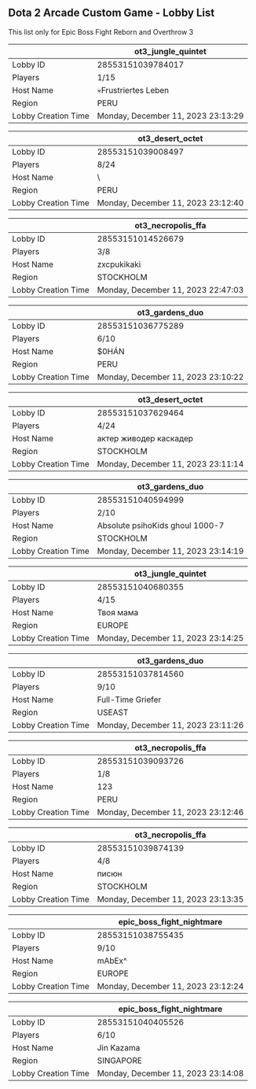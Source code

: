 ## Dota 2 Arcade Custom Game - Lobby List

This list only for Epic Boss Fight Reborn and Overthrow 3

|  | ot3_jungle_quintet |
| ------ | ------ |
| Lobby ID | 28553151039784017 |
| Players | 1/15 |
| Host Name | 💀Frustriertes Leben |
| Region | PERU |
| Lobby Creation Time | Monday, December 11, 2023 23:13:29 |


|  | ot3_desert_octet |
| ------ | ------ |
| Lobby ID | 28553151039008497 |
| Players | 8/24 |
| Host Name | \ |
| Region | PERU |
| Lobby Creation Time | Monday, December 11, 2023 23:12:40 |


|  | ot3_necropolis_ffa |
| ------ | ------ |
| Lobby ID | 28553151014526679 |
| Players | 3/8 |
| Host Name | zxcpukikaki |
| Region | STOCKHOLM |
| Lobby Creation Time | Monday, December 11, 2023 22:47:03 |


|  | ot3_gardens_duo |
| ------ | ------ |
| Lobby ID | 28553151036775289 |
| Players | 6/10 |
| Host Name | $0HÁN |
| Region | PERU |
| Lobby Creation Time | Monday, December 11, 2023 23:10:22 |


|  | ot3_desert_octet |
| ------ | ------ |
| Lobby ID | 28553151037629464 |
| Players | 4/24 |
| Host Name | актер живодер каскадер |
| Region | STOCKHOLM |
| Lobby Creation Time | Monday, December 11, 2023 23:11:14 |


|  | ot3_gardens_duo |
| ------ | ------ |
| Lobby ID | 28553151040594999 |
| Players | 2/10 |
| Host Name | Absolutе psihoKids ghoul 1000-7 |
| Region | STOCKHOLM |
| Lobby Creation Time | Monday, December 11, 2023 23:14:19 |


|  | ot3_jungle_quintet |
| ------ | ------ |
| Lobby ID | 28553151040680355 |
| Players | 4/15 |
| Host Name | Твоя мама |
| Region | EUROPE |
| Lobby Creation Time | Monday, December 11, 2023 23:14:25 |


|  | ot3_gardens_duo |
| ------ | ------ |
| Lobby ID | 28553151037814560 |
| Players | 9/10 |
| Host Name | Full-Time Griefer |
| Region | USEAST |
| Lobby Creation Time | Monday, December 11, 2023 23:11:26 |


|  | ot3_necropolis_ffa |
| ------ | ------ |
| Lobby ID | 28553151039093726 |
| Players | 1/8 |
| Host Name | 123 |
| Region | PERU |
| Lobby Creation Time | Monday, December 11, 2023 23:12:46 |


|  | ot3_necropolis_ffa |
| ------ | ------ |
| Lobby ID | 28553151039874139 |
| Players | 4/8 |
| Host Name | писюн |
| Region | STOCKHOLM |
| Lobby Creation Time | Monday, December 11, 2023 23:13:35 |


|  | epic_boss_fight_nightmare |
| ------ | ------ |
| Lobby ID | 28553151038755435 |
| Players | 9/10 |
| Host Name | mAbEx^ |
| Region | EUROPE |
| Lobby Creation Time | Monday, December 11, 2023 23:12:24 |


|  | epic_boss_fight_nightmare |
| ------ | ------ |
| Lobby ID | 28553151040405526 |
| Players | 6/10 |
| Host Name | Jin Kazama |
| Region | SINGAPORE |
| Lobby Creation Time | Monday, December 11, 2023 23:14:08 |


